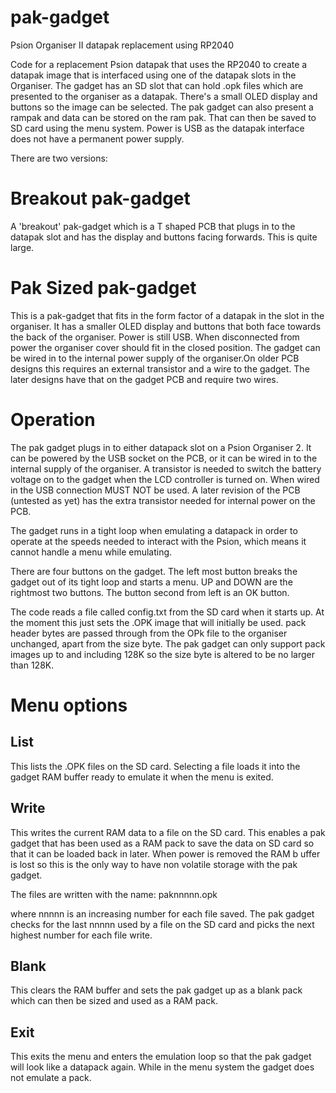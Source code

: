 # pak-gadget
Psion Organiser II datapak replacement using RP2040

Code for a replacement Psion datapak that uses the RP2040 to create a datapak image that is interfaced using one of the datapak slots in the Organiser.
The gadget has an SD slot that can hold .opk files which are presented to the organiser as a datapak. There's a small OLED display and buttons so the image can be selected. The pak gadget can also present a rampak and data can be stored on the ram pak. That can then be saved to SD card using the menu system.
Power is USB as the datapak interface does not have a permanent power supply.

There are two versions:

Breakout pak-gadget
===================

A 'breakout' pak-gadget which is a T shaped PCB that plugs in to the datapak slot and has the display and buttons facing forwards. This is quite large.

Pak Sized pak-gadget
====================

This is a pak-gadget that fits in the form factor of a datapak in the slot in the organiser. It has a smaller OLED display and buttons that both face towards the back of the organiser. Power is still USB. When disconnected from power the organiser cover should fit in the closed position. The gadget can be wired in to the internal power supply of the organiser.On older PCB designs this requires an external transistor and a wire to the gadget. The later designs have that on the gadget PCB and require two wires.

Operation
=========

The pak gadget plugs in to either datapack slot on a Psion Organiser 2. It can be powered by the USB socket on the PCB, or it can be wired in to the 
internal supply of the organiser. A transistor is needed to switch the battery voltage on to the gadget when the LCD controller is turned on. When wired in 
the USB connection MUST NOT be used. A later revision of the PCB (untested as yet) has the extra transistor needed for internal power on the PCB.

The gadget runs in a tight loop when emulating a datapack in order to operate at the speeds needed to interact with the Psion, which means it cannot handle a 
menu while emulating.

There are four buttons on the gadget. The left most button breaks the gadget out of its tight loop and starts a menu. UP and DOWN are the rightmost two 
buttons. The button second from left is an OK button.

The code reads a file called config.txt from the SD card when it starts up. At the moment this just sets the .OPK image that will initially be used.
pack header bytes are passed through from the OPk file to the organiser unchanged, apart from the size byte. The pak gadget can only support pack images up to 
and including 128K so the size byte is altered to be no larger than 128K.

Menu options
============

List
----
This lists the .OPK files on the SD card. Selecting a file loads it into the gadget RAM buffer ready to emulate it when the menu is exited.

Write
-----
This writes the current RAM data to a file on the SD card. This enables a pak gadget that has been used as a RAM pack to save the data on SD card so that 
it can be loaded back in later. When power is removed the RAM b uffer is lost so this is the only way to have non volatile storage with the pak gadget.

The files are written with the name:
paknnnnn.opk

where nnnnn is an increasing number for each file saved. The pak gadget checks for the last nnnnn used by a file on the SD card and picks the next 
highest number for each file write.

Blank
-----
This clears the RAM buffer and sets the pak gadget up as a blank pack which can then be sized and used as a RAM pack.

Exit
----
This exits the menu and enters the emulation loop so that the pak gadget will look like a datapack again. While in the menu system the gadget does not emulate a pack.

